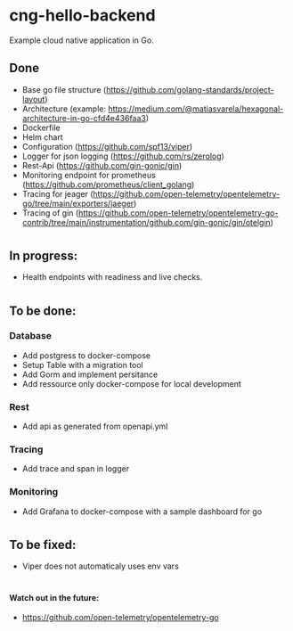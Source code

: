 # cng-hello-backend

Example cloud native application in Go.

## Done
- Base go file structure (https://github.com/golang-standards/project-layout)
- Architecture (example: https://medium.com/@matiasvarela/hexagonal-architecture-in-go-cfd4e436faa3)
- Dockerfile
- Helm chart
- Configuration (https://github.com/spf13/viper)
- Logger for json logging (https://github.com/rs/zerolog)
- Rest-Api (https://github.com/gin-gonic/gin)
- Monitoring endpoint for prometheus (https://github.com/prometheus/client_golang)
- Tracing for jeager (https://github.com/open-telemetry/opentelemetry-go/tree/main/exporters/jaeger)
- Tracing of gin (https://github.com/open-telemetry/opentelemetry-go-contrib/tree/main/instrumentation/github.com/gin-gonic/gin/otelgin)

# 

## In progress:
- Health endpoints with readiness and live checks.

#

## To be done:
### Database
- Add postgress to docker-compose
- Setup Table with a migration tool
- Add Gorm and implement persitance 
- Add ressource only docker-compose for local development

### Rest
- Add api as generated from openapi.yml 

### Tracing
- Add trace and span in logger

### Monitoring
- Add Grafana to docker-compose with a sample dashboard for go

# 

## To be fixed:
- Viper does not automaticaly uses env vars

#

#### Watch out in the future:
- https://github.com/open-telemetry/opentelemetry-go
